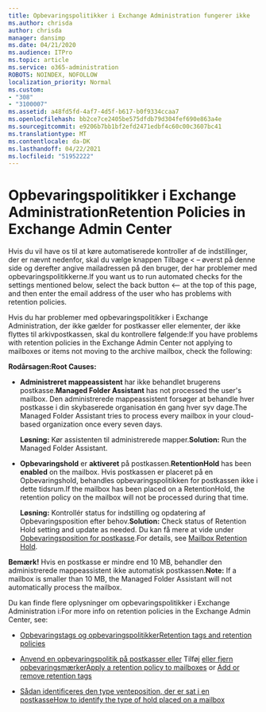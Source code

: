 ```yaml
---
title: Opbevaringspolitikker i Exchange Administration fungerer ikke
ms.author: chrisda
author: chrisda
manager: dansimp
ms.date: 04/21/2020
ms.audience: ITPro
ms.topic: article
ms.service: o365-administration
ROBOTS: NOINDEX, NOFOLLOW
localization_priority: Normal
ms.custom:
- "308"
- "3100007"
ms.assetid: a48fd5fd-4af7-4d5f-b617-b0f9334ccaa7
ms.openlocfilehash: bb2ce7ce2405be575dfdb79d304fef690e863a4e
ms.sourcegitcommit: e9206b7bb1bf2efd2471edbf4c60c00c3607bc41
ms.translationtype: MT
ms.contentlocale: da-DK
ms.lasthandoff: 04/22/2021
ms.locfileid: "51952222"
---
```

# <a name="retention-policies-in-exchange-admin-center"></a><span data-ttu-id="3c54d-102">Opbevaringspolitikker i Exchange Administration</span><span class="sxs-lookup"><span data-stu-id="3c54d-102">Retention Policies in Exchange Admin Center</span></span>

<span data-ttu-id="3c54d-103">Hvis du vil have os til at køre automatiserede kontroller af de indstillinger, der er nævnt nedenfor, skal du vælge knappen Tilbage < – øverst på denne side og derefter angive mailadressen på den bruger, der har problemer med opbevaringspolitikkerne.</span><span class="sxs-lookup"><span data-stu-id="3c54d-103">If you want us to run automated checks for the settings mentioned below, select the back button <-- at the top of this page, and then enter the email address of the user who has problems with retention policies.</span></span>

<span data-ttu-id="3c54d-104">Hvis du har problemer med opbevaringspolitikker i Exchange Administration, der ikke gælder for postkasser eller elementer, der ikke flyttes til arkivpostkassen, skal du kontrollere følgende:</span><span class="sxs-lookup"><span data-stu-id="3c54d-104">If you have problems with retention policies in the Exchange Admin Center not applying to mailboxes or items not moving to the archive mailbox, check the following:</span></span>

<span data-ttu-id="3c54d-105">**Rodårsagen:**</span><span class="sxs-lookup"><span data-stu-id="3c54d-105">**Root Causes:**</span></span>

- <span data-ttu-id="3c54d-106">**Administreret mappeassistent** har ikke behandlet brugerens postkasse.</span><span class="sxs-lookup"><span data-stu-id="3c54d-106">**Managed Folder Assistant** has not processed the user's mailbox.</span></span> <span data-ttu-id="3c54d-107">Den administrerede mappeassistent forsøger at behandle hver postkasse i din skybaserede organisation én gang hver syv dage.</span><span class="sxs-lookup"><span data-stu-id="3c54d-107">The Managed Folder Assistant tries to process every mailbox in your cloud-based organization once every seven days.</span></span>

  <span data-ttu-id="3c54d-108">**Løsning:** Kør assistenten til administrerede mapper.</span><span class="sxs-lookup"><span data-stu-id="3c54d-108">**Solution:** Run the Managed Folder Assistant.</span></span>

- <span data-ttu-id="3c54d-109">**Opbevaringshold** er **aktiveret** på postkassen.</span><span class="sxs-lookup"><span data-stu-id="3c54d-109">**RetentionHold** has been **enabled** on the mailbox.</span></span> <span data-ttu-id="3c54d-110">Hvis postkassen er placeret på en Opbevaringshold, behandles opbevaringspolitikken for postkassen ikke i dette tidsrum.</span><span class="sxs-lookup"><span data-stu-id="3c54d-110">If the mailbox has been placed on a RetentionHold, the retention policy on the mailbox will not be processed during that time.</span></span>

  <span data-ttu-id="3c54d-111">**Løsning:** Kontrollér status for indstilling og opdatering af Opbevaringsposition efter behov.</span><span class="sxs-lookup"><span data-stu-id="3c54d-111">**Solution:** Check status of Retention Hold setting and update as needed.</span></span> <span data-ttu-id="3c54d-112">Du kan få mere at vide under [Opbevaringsposition for postkasse](https://docs.microsoft.com/exchange/security-and-compliance/messaging-records-management/mailbox-retention-hold).</span><span class="sxs-lookup"><span data-stu-id="3c54d-112">For details, see [Mailbox Retention Hold](https://docs.microsoft.com/exchange/security-and-compliance/messaging-records-management/mailbox-retention-hold).</span></span>
 
<span data-ttu-id="3c54d-113">**Bemærk!** Hvis en postkasse er mindre end 10 MB, behandler den administrerede mappeassistent ikke automatisk postkassen.</span><span class="sxs-lookup"><span data-stu-id="3c54d-113">**Note:** If a mailbox is smaller than 10 MB, the Managed Folder Assistant will not automatically process the mailbox.</span></span>
 
<span data-ttu-id="3c54d-114">Du kan finde flere oplysninger om opbevaringspolitikker i Exchange Administration i:</span><span class="sxs-lookup"><span data-stu-id="3c54d-114">For more info on retention policies in the Exchange Admin Center, see:</span></span>

- [<span data-ttu-id="3c54d-115">Opbevaringstags og opbevaringspolitikker</span><span class="sxs-lookup"><span data-stu-id="3c54d-115">Retention tags and retention policies</span></span>](https://docs.microsoft.com/exchange/security-and-compliance/messaging-records-management/retention-tags-and-policies)

- <span data-ttu-id="3c54d-116">[Anvend en opbevaringspolitik på postkasser eller](https://docs.microsoft.com/exchange/security-and-compliance/messaging-records-management/apply-retention-policy) Tilføj [eller fjern opbevaringsmærker](https://docs.microsoft.com/exchange/security-and-compliance/messaging-records-management/add-or-remove-retention-tags)</span><span class="sxs-lookup"><span data-stu-id="3c54d-116">[Apply a retention policy to mailboxes](https://docs.microsoft.com/exchange/security-and-compliance/messaging-records-management/apply-retention-policy) or [Add or remove retention tags](https://docs.microsoft.com/exchange/security-and-compliance/messaging-records-management/add-or-remove-retention-tags)</span></span>

- [<span data-ttu-id="3c54d-117">Sådan identificeres den type venteposition, der er sat i en postkasse</span><span class="sxs-lookup"><span data-stu-id="3c54d-117">How to identify the type of hold placed on a mailbox</span></span>](https://docs.microsoft.com/microsoft-365/compliance/identify-a-hold-on-an-exchange-online-mailbox)
